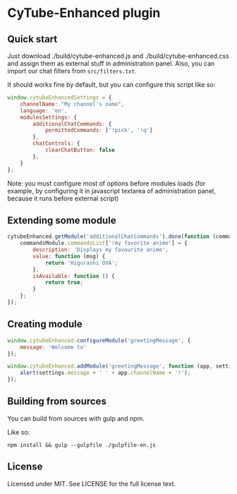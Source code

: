 # CyTube-Enhanced plugin

## Quick start

Just download ./build/cytube-enhanced.js and ./build/cytube-enhanced.css and assign them as external stuff in administration panel.
Also, you can import our chat filters from `src/filters.txt`.

It should works fine by default, but you can configure this script like so:

```javascript
window.cytubeEnhancedSettings = {
    channelName: "My channel's name",
    language: 'en',
    modulesSettings: {
        additionalChatCommands: {
            permittedCommands: ['!pick', '!q']
        },
        chatControls: {
            clearChatButton: false
        },
    }
};
```

Note: you must configure most of options before modules loads (for example, by configuring it in javascript textarea of administration panel, because it runs before external script)

## Extending some module

```javascript
cytubeEnhanced.getModule('additionalChatCommands').done(function (commandsModule) {
    commandsModule.commandsList['!my favorite anime'] = {
        description: 'Displays my favourite anime',
        value: function (msg) {
            return 'Higurashi OVA';
        },
        isAvailable: function () {
            return true;
        }
    };
});
```

## Creating module

```javascript
window.cytubeEnhanced.configureModule('greetingMessage', {
    message: 'Welcome to'
});

window.cytubeEnhanced.addModule('greetingMessage', function (app, settings) {
    alert(settings.message + ' ' + app.channelName + '!');
});
```

## Building from sources

You can build from sources with gulp and npm.

Like so:

```
npm install && gulp --gulpfile ./gulpfile-en.js
```

## License

Licensed under MIT. See LICENSE for the full license text.
